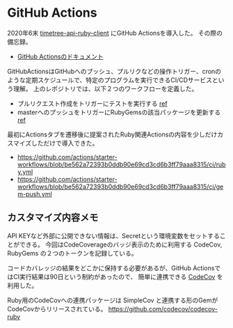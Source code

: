 # GitHub Actions

2020年6末 [timetree-api-ruby-client](https://github.com/koshilife/timetree-api-ruby-client) にGitHub Actionsを導入した。
その際の備忘録。

- [GitHub Actionsのドキュメント](https://docs.github.com/ja/actions/)

GitHubActionsはGitHubへのプッシュ、プルリクなどの操作トリガー、cronのような定期スケジュールで、特定のプログラムを実行できるCI/CDサービスという理解。
上のレポジトリでは、以下２つのワークフローを定義した。

- プルリクエスト作成をトリガーにテストを実行する [ref](https://github.com/koshilife/timetree-api-ruby-client/blob/master/.github/workflows/test.yml)
- masterへのプッシュをトリガーにRubyGemsの該当パッケージを更新する [ref](https://github.com/koshilife/timetree-api-ruby-client/blob/master/.github/workflows/gem-push.yml)

最初にActionsタブを遷移後に提案されたRuby関連Actionsの内容を少しだけカスマイズしただけで導入できた。
- https://github.com/actions/starter-workflows/blob/be562a72393b0ddb90e69cd3cd6b3ff79aaa8315/ci/ruby.yml
- https://github.com/actions/starter-workflows/blob/be562a72393b0ddb90e69cd3cd6b3ff79aaa8315/ci/gem-push.yml

## カスタマイズ内容メモ

API KEYなど外部に公開できない情報は、Secretという環境変数をセットすることができる。
今回はCodeCoverageのバッジ表示のために利用する CodeCov, RubyGems の２つのトークンを記録している。

コードカバレッジの結果をどこかに保持する必要があるが、GitHub ActionsではCI実行結果は90日という制約があったので、
簡単に連携できる [CodeCov](https://codecov.io/) を利用した。

Ruby用のCodeCovへの連携パッケージは SimpleCov と連携する形のGemがCodeCovからリリースされている。
https://github.com/codecov/codecov-ruby
